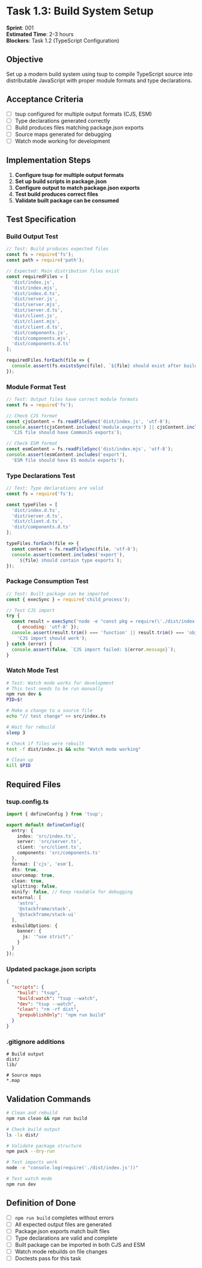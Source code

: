# Task 1.3: Build System Setup

**Sprint**: 001  
**Estimated Time**: 2-3 hours  
**Blockers**: Task 1.2 (TypeScript Configuration)

## Objective

Set up a modern build system using tsup to compile TypeScript source into distributable JavaScript with proper module formats and type declarations.

## Acceptance Criteria

- [ ] tsup configured for multiple output formats (CJS, ESM)
- [ ] Type declarations generated correctly
- [ ] Build produces files matching package.json exports
- [ ] Source maps generated for debugging
- [ ] Watch mode working for development

## Implementation Steps

1. **Configure tsup for multiple output formats**
2. **Set up build scripts in package.json**
3. **Configure output to match package.json exports**
4. **Test build produces correct files**
5. **Validate built package can be consumed**

## Test Specification

### Build Output Test

```javascript
// Test: Build produces expected files
const fs = require('fs');
const path = require('path');

// Expected: Main distribution files exist
const requiredFiles = [
  'dist/index.js',
  'dist/index.mjs', 
  'dist/index.d.ts',
  'dist/server.js',
  'dist/server.mjs',
  'dist/server.d.ts',
  'dist/client.js',
  'dist/client.mjs', 
  'dist/client.d.ts',
  'dist/components.js',
  'dist/components.mjs',
  'dist/components.d.ts'
];

requiredFiles.forEach(file => {
  console.assert(fs.existsSync(file), `${file} should exist after build`);
});
```

### Module Format Test

```javascript  
// Test: Output files have correct module formats
const fs = require('fs');

// Check CJS format
const cjsContent = fs.readFileSync('dist/index.js', 'utf-8');
console.assert(cjsContent.includes('module.exports') || cjsContent.includes('exports.'), 
  'CJS file should have CommonJS exports');

// Check ESM format  
const esmContent = fs.readFileSync('dist/index.mjs', 'utf-8');
console.assert(esmContent.includes('export'), 
  'ESM file should have ES module exports');
```

### Type Declarations Test

```javascript
// Test: Type declarations are valid
const fs = require('fs');

const typeFiles = [
  'dist/index.d.ts',
  'dist/server.d.ts', 
  'dist/client.d.ts',
  'dist/components.d.ts'
];

typeFiles.forEach(file => {
  const content = fs.readFileSync(file, 'utf-8');
  console.assert(content.includes('export'), 
    `${file} should contain type exports`);
});
```

### Package Consumption Test

```javascript
// Test: Built package can be imported
const { execSync } = require('child_process');

// Test CJS import
try {
  const result = execSync('node -e "const pkg = require(\'./dist/index.js\'); console.log(typeof pkg)"', 
    { encoding: 'utf-8' });
  console.assert(result.trim() === 'function' || result.trim() === 'object', 
    'CJS import should work');
} catch (error) {
  console.assert(false, `CJS import failed: ${error.message}`);
}
```

### Watch Mode Test  

```bash
# Test: Watch mode works for development
# This test needs to be run manually
npm run dev &
PID=$!

# Make a change to a source file
echo "// test change" >> src/index.ts

# Wait for rebuild
sleep 3

# Check if files were rebuilt
test -f dist/index.js && echo "Watch mode working"

# Clean up
kill $PID
```

## Required Files

### tsup.config.ts
```typescript
import { defineConfig } from 'tsup';

export default defineConfig({
  entry: {
    index: 'src/index.ts',
    server: 'src/server.ts', 
    client: 'src/client.ts',
    components: 'src/components.ts'
  },
  format: ['cjs', 'esm'],
  dts: true,
  sourcemap: true,
  clean: true,
  splitting: false,
  minify: false, // Keep readable for debugging
  external: [
    'astro',
    '@stackframe/stack',
    '@stackframe/stack-ui'
  ],
  esbuildOptions: {
    banner: {
      js: '"use strict";'
    }
  }
});
```

### Updated package.json scripts
```json
{
  "scripts": {
    "build": "tsup",
    "build:watch": "tsup --watch",
    "dev": "tsup --watch",
    "clean": "rm -rf dist",
    "prepublishOnly": "npm run build"
  }
}
```

### .gitignore additions
```
# Build output
dist/
lib/

# Source maps  
*.map
```

## Validation Commands

```bash
# Clean and rebuild
npm run clean && npm run build

# Check build output
ls -la dist/

# Validate package structure
npm pack --dry-run

# Test imports work
node -e "console.log(require('./dist/index.js'))"

# Test watch mode
npm run dev
```

## Definition of Done

- [ ] `npm run build` completes without errors
- [ ] All expected output files are generated
- [ ] Package.json exports match built files
- [ ] Type declarations are valid and complete
- [ ] Built package can be imported in both CJS and ESM
- [ ] Watch mode rebuilds on file changes
- [ ] Doctests pass for this task